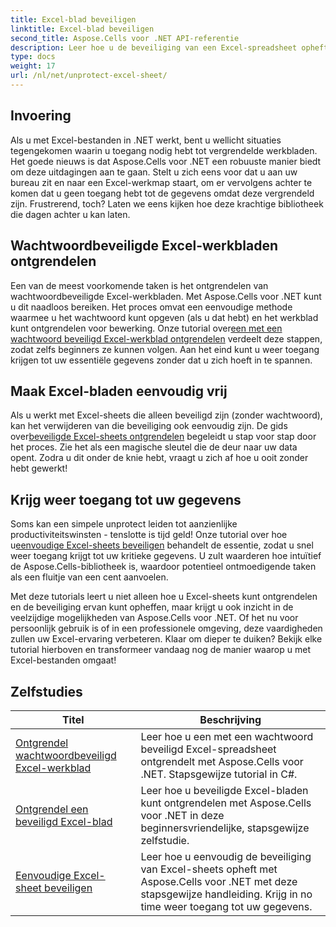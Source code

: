 ```yaml
---
title: Excel-blad beveiligen
linktitle: Excel-blad beveiligen
second_title: Aspose.Cells voor .NET API-referentie
description: Leer hoe u de beveiliging van een Excel-spreadsheet opheft met Aspose.Cells voor .NET. Gedetailleerde tutorials voor ontwikkelaars in C#.
type: docs
weight: 17
url: /nl/net/unprotect-excel-sheet/
---
```

## Invoering

Als u met Excel-bestanden in .NET werkt, bent u wellicht situaties tegengekomen waarin u toegang nodig hebt tot vergrendelde werkbladen. Het goede nieuws is dat Aspose.Cells voor .NET een robuuste manier biedt om deze uitdagingen aan te gaan. Stelt u zich eens voor dat u aan uw bureau zit en naar een Excel-werkmap staart, om er vervolgens achter te komen dat u geen toegang hebt tot de gegevens omdat deze vergrendeld zijn. Frustrerend, toch? Laten we eens kijken hoe deze krachtige bibliotheek die dagen achter u kan laten.

## Wachtwoordbeveiligde Excel-werkbladen ontgrendelen 

 Een van de meest voorkomende taken is het ontgrendelen van wachtwoordbeveiligde Excel-werkbladen. Met Aspose.Cells voor .NET kunt u dit naadloos bereiken. Het proces omvat een eenvoudige methode waarmee u het wachtwoord kunt opgeven (als u dat hebt) en het werkblad kunt ontgrendelen voor bewerking. Onze tutorial over[een met een wachtwoord beveiligd Excel-werkblad ontgrendelen](./unlock-password-protected-excel-worksheet/) verdeelt deze stappen, zodat zelfs beginners ze kunnen volgen. Aan het eind kunt u weer toegang krijgen tot uw essentiële gegevens zonder dat u zich hoeft in te spannen.

## Maak Excel-bladen eenvoudig vrij 

 Als u werkt met Excel-sheets die alleen beveiligd zijn (zonder wachtwoord), kan het verwijderen van die beveiliging ook eenvoudig zijn. De gids over[beveiligde Excel-sheets ontgrendelen](./unlock-protected-excel-sheet/) begeleidt u stap voor stap door het proces. Zie het als een magische sleutel die de deur naar uw data opent. Zodra u dit onder de knie hebt, vraagt u zich af hoe u ooit zonder hebt gewerkt!

## Krijg weer toegang tot uw gegevens 

 Soms kan een simpele unprotect leiden tot aanzienlijke productiviteitswinsten - tenslotte is tijd geld! Onze tutorial over hoe u[eenvoudige Excel-sheets beveiligen](./unprotect-simple-excel-sheet/) behandelt de essentie, zodat u snel weer toegang krijgt tot uw kritieke gegevens. U zult waarderen hoe intuïtief de Aspose.Cells-bibliotheek is, waardoor potentieel ontmoedigende taken als een fluitje van een cent aanvoelen. 

Met deze tutorials leert u niet alleen hoe u Excel-sheets kunt ontgrendelen en de beveiliging ervan kunt opheffen, maar krijgt u ook inzicht in de veelzijdige mogelijkheden van Aspose.Cells voor .NET. Of het nu voor persoonlijk gebruik is of in een professionele omgeving, deze vaardigheden zullen uw Excel-ervaring verbeteren. Klaar om dieper te duiken? Bekijk elke tutorial hierboven en transformeer vandaag nog de manier waarop u met Excel-bestanden omgaat!


## Zelfstudies 
| Titel | Beschrijving |
| --- | --- |
| [Ontgrendel wachtwoordbeveiligd Excel-werkblad](./unlock-password-protected-excel-worksheet/) | Leer hoe u een met een wachtwoord beveiligd Excel-spreadsheet ontgrendelt met Aspose.Cells voor .NET. Stapsgewijze tutorial in C#. |  
| [Ontgrendel een beveiligd Excel-blad](./unlock-protected-excel-sheet/) | Leer hoe u beveiligde Excel-bladen kunt ontgrendelen met Aspose.Cells voor .NET in deze beginnersvriendelijke, stapsgewijze zelfstudie.  |  
| [Eenvoudige Excel-sheet beveiligen](./unprotect-simple-excel-sheet/) | Leer hoe u eenvoudig de beveiliging van Excel-sheets opheft met Aspose.Cells voor .NET met deze stapsgewijze handleiding. Krijg in no time weer toegang tot uw gegevens. |  